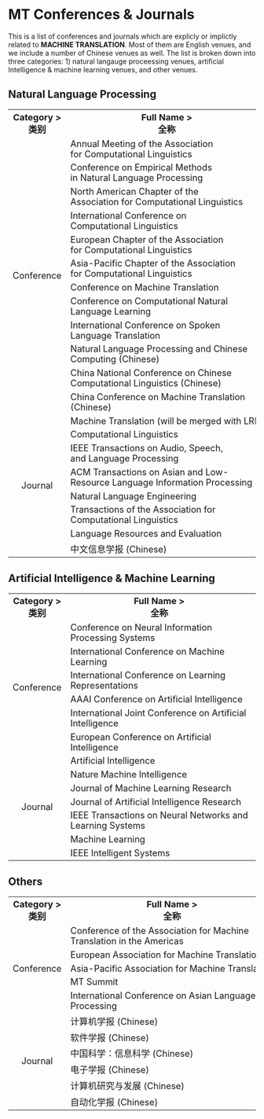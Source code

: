 # MT Conferences & Journals

This is a list of conferences and journals which are explicly or implictly related to **MACHINE TRANSLATION**. Most of them are English venues, and we include a number of Chinese venues as well. The list is broken down into three categories: 1) natural langauge proceessing venues, artificial Intelligence & machine learning venues, and other venues.

## Natural Language Processing
<table style="font-size:18px;">
    <tr>
        <th align='center' nowrap="nowrap">Category ><br>类别</br></th>
        <th align='center' nowrap="nowrap">Full Name ><br>全称</br></th>
        <th align='center' nowrap="nowrap">Abbreviation ><br>简称（附网址）</br></th>
    </tr>
    <tr>
        <td align='center' nowrap='nowrap' rowspan='12'>Conference</br></td>
        <td nowrap='nowrap'>Annual Meeting of the Association <br>for Computational Linguistics</br></td>
        <td align='center' nowrap='nowrap'><a href='https://aclanthology.org/venues/acl/'>ACL</a></td>
    </tr>
    <tr>
        <td nowrap='nowrap'>Conference on Empirical Methods <br>in Natural Language Processing</br></td>
        <td align='center' nowrap='nowrap'><a href='https://www.aclweb.org/portal/emnlp'>EMNLP</a></td>
    </tr>
    <tr>
        <td nowrap='nowrap'>North American Chapter of the <br>Association for Computational Linguistics</br></td>
        <td align='center' nowrap='nowrap'><a href='https://naacl.org/'>NAACL</a></td>
    </tr>
    <tr>
        <td nowrap='nowrap'>International Conference on <br>Computational Linguistics</br></td>
        <td align='center' nowrap='nowrap'><a href='https://aclanthology.org/venues/coling/'>COLING</a></td>
    </tr>
    <tr>
        <td nowrap='nowrap'>European Chapter of the Association <br>for Computational Linguistics</br></td>
        <td align='center' nowrap='nowrap'><a href='https://aclanthology.org/venues/eacl/'>EACL</a></td>
    </tr>
    <tr>
        <td nowrap='nowrap'>Asia-Pacific Chapter of the Association <br>for Computational Linguistics</br></td>
        <td align='center' nowrap='nowrap'><a href='https://aclanthology.org/venues/aacl/'>AACL</a></td>
    </tr>
    <tr>
        <td nowrap='nowrap'>Conference on Machine Translation</td>
        <td align='center' nowrap='nowrap'><a href='https://www.statmt.org/wmt22/'>WMT</a></td>
    </tr>
    <tr>
        <td nowrap='nowrap'>Conference on Computational Natural <br>Language Learning</br></td>
        <td align='center' nowrap='nowrap'><a href='https://www.conll.org/2021'>CoNLL</a></td>
    </tr>
    <tr>
        <td nowrap='nowrap'>International Conference on Spoken <br>Language Translation</br></td>
        <td align='center' nowrap='nowrap'><a href='https://iwslt.org/'>IWSLT</a></td>
    </tr>
    <tr>
        <td nowrap='nowrap'>Natural Language Processing and Chinese <br>Computing (Chinese)</br></td>
        <td align='center' nowrap='nowrap'><a href='http://tcci.ccf.org.cn/conference/2022/'>NLPCC</a></td>
    </tr>
    <tr>
        <td nowrap='nowrap'>China National Conference on Chinese <br>Computational Linguistics (Chinese)</br></td>
        <td align='center' nowrap='nowrap'><a href='http://cips-cl.org/static/CCL2021/index.html'>CCL</a></td>
    </tr>
    <tr/br>
        <td nowrap='nowrap'>China Conference on Machine Translation <br>(Chinese)</br></td>
        <td align='center' nowrap='nowrap'><a href='http://sc.cipsc.org.cn/mt/conference/2021/'>CCMT</a></td>
    </tr>
    <tr>
        <td align='center' nowrap='nowrap' rowspan='8'>Journal</br></td>
        <td nowrap='nowrap'>Machine Translation (will be merged with LRE)</td>
        <td align='center' nowrap='nowrap'><a href='https://www.springer.com/journal/10590'>MT</a></td>
    </tr>
    <tr>
        <td nowrap='nowrap'>Computational Linguistics</td>
        <td align='center' nowrap='nowrap'><a href='https://direct.mit.edu/coli'>CL</a></td>
    </tr>
    <tr>
        <td nowrap='nowrap'>IEEE Transactions on Audio, Speech, <br>and Language Processing</br></td>
        <td align='center' nowrap='nowrap'><a href='https://ieeexplore.ieee.org/xpl/RecentIssue.jsp?punumber=10376'>TASLP</a></td>
    </tr>
    <tr>
        <td nowrap='nowrap'>ACM Transactions on Asian and Low-<br>Resource Language Information Processing</br></td>
        <td align='center' nowrap='nowrap'><a href='https://dl.acm.org/journal/tallip'>TALLIP</a></td>
    </tr>
    <tr>
        <td nowrap='nowrap'>Natural Language Engineering</td>
        <td align='center' nowrap='nowrap'><a href='https://www.cambridge.org/core/journals/natural-language-engineering'>NLE</a></td>
    </tr>
    <tr>
        <td nowrap='nowrap'>Transactions of the Association for <br>Computational Linguistics</br></td>
        <td align='center' nowrap='nowrap'><a href='https://transacl.org/index.php/tacl'>TACL</a></td>
    </tr>
    <tr>
        <td nowrap='nowrap'>Language Resources and Evaluation</td>
        <td align='center' nowrap='nowrap'><a href='https://www.springer.com/journal/10579'>LRE</a></td>
    </tr>
    <tr>
        <td nowrap='nowrap'>中文信息学报 (Chinese)</td>
        <td align='center' nowrap='nowrap'><a href='http://jcip.cipsc.org.cn/CN/volumn/home.shtml'>link</a></td>
    </tr>
</table>

## Artificial Intelligence & Machine Learning
<table style="font-size:18px;">
    <tr>
        <th align='center' nowrap="nowrap">Category ><br>类别</br></th>
        <th align='center' nowrap="nowrap">Full Name ><br>全称</br></th>
        <th align='center' nowrap="nowrap">Abbreviation ><br>简称（附网址）</br></th>
    </tr>
    <tr>
        <td align='center' nowrap='nowrap' rowspan='6'>Conference</br></td>
        <td nowrap='nowrap'>Conference on Neural Information <br>Processing Systems</br></td>
        <td align='center' nowrap='nowrap'><a href='https://neurips.cc/'>NeurIPS</a></td>
    </tr>
    <tr>
        <td nowrap='nowrap'>International Conference on Machine <br>Learning</br></td>
        <td align='center' nowrap='nowrap'><a href='https://icml.cc/'>ICML</a></td>
    </tr>
    <tr>
        <td nowrap='nowrap'>International Conference on Learning <br>Representations</br></td>
        <td align='center' nowrap='nowrap'><a href='https://iclr.cc/'>ICLR</a></td>
    </tr>
    <tr>
        <td nowrap='nowrap'>AAAI Conference on Artificial Intelligence</td>
        <td align='center' nowrap='nowrap'><a href='https://aaai.org/Conferences/AAAI/aaai.php'>AAAI</a></td>
    </tr>
    <tr>
        <td nowrap='nowrap'>International Joint Conference on Artificial <br>Intelligence</br></td>
        <td align='center' nowrap='nowrap'><a href='http://www.ijcai.org/'>IJCAI</a></td>
    </tr>
    <tr>
        <td nowrap='nowrap'>European Conference on Artificial <br>Intelligence</br></td>
        <td align='center' nowrap='nowrap'><a href='http://www.eccai.org/'>ECAI</a></td>
    </tr>
    <tr>
        <td align='center' nowrap='nowrap' rowspan='7'>Journal</br></td>
        <td nowrap='nowrap'>Artificial Intelligence</td>
        <td align='center' nowrap='nowrap'><a href='https://www.journals.elsevier.com/artificial-intelligence'>AI</a></td>
    </tr>
    <tr>
        <td nowrap='nowrap'>Nature Machine Intelligence</td>
        <td align='center' nowrap='nowrap'><a href='https://www.nature.com/natmachintell/'>Nat. Mach. Intell.</a></td>
    </tr>
    <tr>
        <td nowrap='nowrap'>Journal of Machine Learning Research</td>
        <td align='center' nowrap='nowrap'><a href='https://www.jmlr.org/'>JMLR</a></td>
    </tr>
    <tr>
        <td nowrap='nowrap'>Journal of Artificial Intelligence Research</td>
        <td align='center' nowrap='nowrap'><a href='https://www.jair.org/index.php/jair'>JAIR</a></td>
    </tr>
    <tr>
        <td nowrap='nowrap'>IEEE Transactions on Neural Networks and <br>Learning Systems</br></td>
        <td align='center' nowrap='nowrap'><a href='https://ieeexplore.ieee.org/xpl/RecentIssue.jsp?punumber=5962385'>TNNLS</a></td>
    </tr>
    <tr>
        <td nowrap='nowrap'>Machine Learning</td>
        <td align='center' nowrap='nowrap'><a href='https://www.springer.com/journal/10994'>ML</a></td>
    </tr>
    <tr>
        <td nowrap='nowrap'>IEEE Intelligent Systems</td>
        <td align='center' nowrap='nowrap'><a href='https://ieeexplore.ieee.org/xpl/RecentIssue.jsp?punumber=9670'>IEEE Intell. Syst.</a></td>
    </tr>
</table>

## Others
<table style="font-size:18px;">
    <tr>
        <th align='center' nowrap="nowrap">Category ><br>类别</br></th>
        <th align='center' nowrap="nowrap">Full Name ><br>全称</br></th>
        <th align='center' nowrap="nowrap">Abbreviation ><br>简称（附网址）</br></th>
    </tr>
    <tr>
        <td align='center' nowrap='nowrap' rowspan='5'>Conference</br></td>
        <td nowrap='nowrap'>Conference of the Association for Machine <br>Translation in the Americas</br></td>
        <td align='center' nowrap='nowrap'><a href='http://www.amtaweb.org/'>AMTA</a></td>
    </tr>
    <tr>
        <td nowrap='nowrap'>European Association for Machine Translation</td>
        <td align='center' nowrap='nowrap'><a href='https://eamt.org/'>EAMT</a></td>
    </tr>
    <tr>
        <td nowrap='nowrap'>Asia-Pacific Association for Machine Translation</td>
        <td align='center' nowrap='nowrap'><a href='https://aamt.info/'>AAMT</a></td>
    </tr>
    <tr>
        <td nowrap='nowrap'>MT Summit</td>
        <td align='center' nowrap='nowrap'><a href='https://amtaweb.org/mt-summit2021/'>MT Summit</a></td>
    </tr>
    <tr>
        <td nowrap='nowrap'>International Conference on Asian Language <br>Processing</br></td>
        <td align='center' nowrap='nowrap'><a href='https://www.colips.org/conferences/ialp2021/wp/'>IALP</a></td>
    </tr>
    <tr>
        <td align='center' nowrap='nowrap' rowspan='6'>Journal</br></td>
        <td nowrap='nowrap'>计算机学报 (Chinese)</td>
        <td align='center' nowrap='nowrap'><a href='http://cjc.ict.ac.cn/'>link</a></td>
    </tr>
    <tr>
        <td nowrap='nowrap'>软件学报 (Chinese)</td>
        <td align='center' nowrap='nowrap'><a href='http://www.jos.org.cn/jos/home'>link</a></td>
    </tr>
    <tr>
        <td nowrap='nowrap'>中国科学：信息科学 (Chinese)</td>
        <td align='center' nowrap='nowrap'><a href='https://www.sciengine.com/publisher/scp/journal/SSI?slug=abstracts'>link</a></td>
    </tr>
    <tr>
        <td nowrap='nowrap'>电子学报 (Chinese)</td>
        <td align='center' nowrap='nowrap'><a href='http://www.ejournal.org.cn/'>link</a></td>
    </tr>
    <tr>
        <td nowrap='nowrap'>计算机研究与发展 (Chinese)</td>
        <td align='center' nowrap='nowrap'><a href='https://crad.ict.ac.cn/CN/1000-1239/home.shtml'>link</a></td>
    </tr>
    <tr>
        <td nowrap='nowrap'>自动化学报 (Chinese)</td>
        <td align='center' nowrap='nowrap'><a href='http://www.aas.net.cn/'>link</a></td>
    </tr>
</table>



